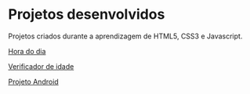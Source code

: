 # Projetos desenvolvidos
Projetos criados durante a aprendizagem de HTML5, CSS3 e Javascript.

<a href="https://dancarvalho09.github.io/projetos/verificador-horas/index.html">Hora do dia</a>

<a href="https://dancarvalho09.github.io/projetos/verificador-idade/index.html">Verificador de idade</a>

<a href="https://dancarvalho09.github.io/projetos/projeto-android/index.html">Projeto Android</a>
